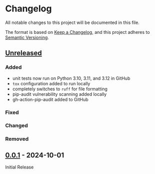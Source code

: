 # Changelog

All notable changes to this project will be documented in this file.

The format is based on [Keep a Changelog](https://keepachangelog.com/en/1.1.0/),
and this project adheres to [Semantic Versioning](https://semver.org/spec/v2.0.0.html).

## [Unreleased]

### Added

- unit tests now run on Python 3.10, 3.11, and 3.12 in GitHub
- `tox` configuration added to run locally
- completely switches to `ruff` for file formatting
- pip-audit vulnerability scanning added locally
- gh-action-pip-audit added to GitHub

### Fixed

### Changed

### Removed

## [0.0.1] - 2024-10-01

Initial Release

[unreleased]: https://github.com/lieutdan13/reddit-topics-aggregator/compare/v0.0.1...HEAD
[0.0.1]: https://github.com/lieutdan13/reddit-topics-aggregator/releases/tag/v0.0.1
